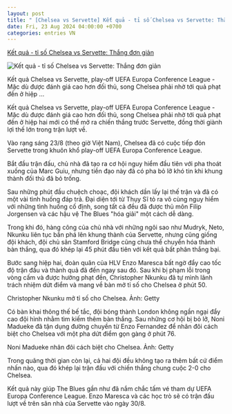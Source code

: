 ```yaml
---
layout: post
title: " [Chelsea vs Servette] Kết quả - tỉ số Chelsea vs Servette: Thắng đơn giản"
date: Fri, 23 Aug 2024 04:00:00 +0700
categories: entries VN
---
```

[Kết quả - tỉ số Chelsea vs Servette: Thắng đơn giản](https://thethao247.vn/395-ket-qua-chelsea-vs-servette-2h00-ngay-23-8-d339570.html)

![Kết quả - tỉ số Chelsea vs Servette: Thắng đơn giản](https://cdn-img.thethao247.vn/storage/files/tranvutung/social-thumb/2024/08/23/66c7bb194b996.jpg)

Kết quả Chelsea vs Servette, play-off UEFA Europa Conference League - Mặc dù được đánh giá cao hơn đối thủ, song Chelsea phải nhờ tới quả phạt đền ở hiệp ...

Kết quả Chelsea vs Servette, play-off UEFA Europa Conference League - Mặc dù được đánh giá cao hơn đối thủ, song Chelsea phải nhờ tới quả phạt đền ở hiệp hai mới có thể mở ra chiến thắng trước Servette, đồng thời giành lợi thế lớn trong trận lượt về.

Vào rạng sáng 23/8 (theo giờ Việt Nam), Chelsea đã có cuộc tiếp đón Servette trong khuôn khổ play-off UEFA Europa Conference League.

Bắt đầu trận đấu, chủ nhà đã tạo ra cơ hội nguy hiểm đầu tiên với pha thoát xuống của Marc Guiu, nhưng tiền đạo này đã có pha bỏ lỡ khó tin khi khung thành đối thủ đã bỏ trống.

Sau những phút đầu chuệch choạc, đội khách dần lấy lại thế trận và đã có một vài tình huống đáp trả. Đại diện tới từ Thụy Sĩ tỏ ra vô cùng nguy hiểm với những tình huống cố định, song tất cả đều đã được thủ môn Filip Jorgensen và các hậu vệ The Blues "hóa giải" một cách dễ dàng.

Trong khi đó, hàng công của chủ nhà với những ngôi sao như Mudryk, Neto, Nkunku liên tục bắn phá lên khung thành của Servette, nhưng cũng giống đội khách, đội chủ sân Stamford Bridge cũng chưa thể chuyển hóa thành bàn thắng, qua đó khép lại 45 phút đầu tiên với kết quả bất phân thắng bại.

Bước sang hiệp hai, đoàn quân của HLV Enzo Maresca bất ngờ đẩy cao tốc độ trận đấu và thành quả đã đến ngay sau đó. Sau khi bị phạm lỗi trong vòng cấm và được hưởng phạt đền, Christopher Nkunku đã tự mình lãnh trách nhiệm dứt điểm và mang về bàn mở tỉ số cho Chelsea ở phút 50.

Christopher Nkunku mở tỉ số cho Chelsea. Ảnh: Getty

Có bàn khai thông thế bế tắc, đội bóng thành London không ngần ngại đẩy cao đội hình nhằm tìm kiếm thêm bàn thắng. Sau những cơ hội bị bỏ lỡ, Noni Madueke đã tận dụng đường chuyền từ Enzo Fernandez để nhân đôi cách biệt cho Chelsea với một pha dứt điểm gọn gàng ở phút 76.

Noni Madueke nhân đôi cách biệt cho Chelsea. Ảnh: Getty

Trong quãng thời gian còn lại, cả hai đội đều không tạo ra thêm bất cứ điểm nhấn nào, qua đó khép lại trận đấu với chiến thắng chung cuộc 2-0 cho Chelsea.

Kết quả này giúp The Blues gần như đã nắm chắc tấm vé tham dự UEFA Europa Conference League. Enzo Maresca và các học trò sẽ có trận đấu lượt về trên sân nhà của Servette vào ngày 30/8.

